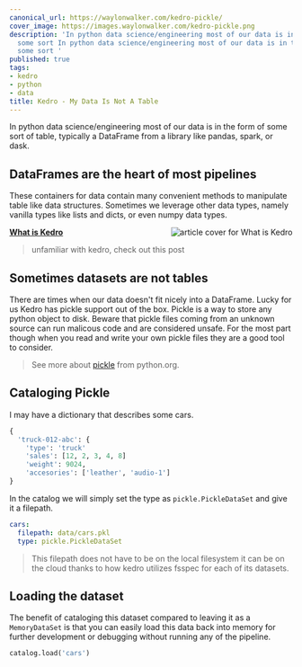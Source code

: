 ```yaml
---
canonical_url: https://waylonwalker.com/kedro-pickle/
cover_image: https://images.waylonwalker.com/kedro-pickle.png
description: 'In python data science/engineering most of our data is in the form of
  some sort In python data science/engineering most of our data is in the form of
  some sort '
published: true
tags:
- kedro
- python
- data
title: Kedro - My Data Is Not A Table
---
```


In python data science/engineering most of our data is in the form of some sort of table, typically a DataFrame from a library like pandas, spark, or dask.

## DataFrames are the heart of most pipelines

These containers for data contain many convenient methods to manipulate table like data structures.  Sometimes we leverage other data types, namely vanilla types like lists and dicts, or even numpy data types.


  <div class="onelinelink-wrapper">
      <a class="onelinelink" href="https://waylonwalker.com/what-is-kedro/">
          <img style="float: right;" align='right' src="https://images.waylonwalker.com/what-is-kedro-og_250x140.png" alt="article cover for 
 What is Kedro
"/>
          <p><strong>
 What is Kedro
</strong></p>
      </a>
  </div>


> unfamiliar with kedro, check out this post

## Sometimes datasets are not tables

There are times when our data doesn't fit nicely into a DataFrame. Lucky for us Kedro has pickle support out of the box.  Pickle is a way to store any python object to disk.  Beware that pickle files coming from an unknown source can run malicous code and are considered unsafe.  For the most part though when you read and write your own pickle files they are a good tool to consider.

> See more about [pickle](https://docs.python.org/3/library/pickle.html) from python.org.

## Cataloging Pickle

I may have a dictionary that describes some cars.

``` python
{
  'truck-012-abc': {
    'type': 'truck'
    'sales': [12, 2, 3, 4, 8]
    'weight': 9024,
    'accesories': ['leather', 'audio-1']
}
```

In the catalog we will simply set the type as `pickle.PickleDataSet` and give it a filepath.

``` yaml
cars:
  filepath: data/cars.pkl
  type: pickle.PickleDataSet
```

> This filepath does not have to be on the local filesystem it can be on the
> cloud thanks to how kedro utilizes fsspec for each of its datasets.

## Loading the dataset

The benefit of cataloging this dataset compared to leaving it as a
`MemoryDataSet` is that you can easily load this data back into memory for
further development or debugging without running any of the pipeline.

``` python
catalog.load('cars')
```